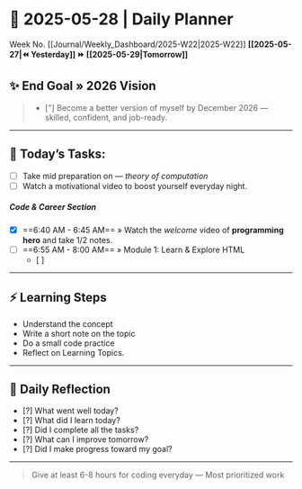 # 🌼 **2025-05-28** | Daily Planner

Week No. [[Journal/Weekly_Dashboard/2025-W22|2025-W22]]
**[[2025-05-27|⏪ Yesterday]] ⏩ [[2025-05-29|Tomorrow]]**

## ✨ End Goal » 2026 Vision

> - ["] Become a better version of myself by December 2026 — skilled, confident, and job-ready.

---

## 🎯 **Today’s Tasks:**

- [ ] Take mid preparation on — *theory of computation*
- [ ] Watch a motivational video to boost yourself everyday night.

##### *Code & Career Section*

- [x] ==6:40 AM - 6:45 AM==  » Watch the *welcome* video of **programming hero** and take 1/2 notes.
- [ ] ==6:55 AM - 8:00 AM==  » Module 1: Learn & Explore HTML 
	- [ ] 

---

## ⚡ Learning Steps

- Understand the concept
- Write a short note on the topic
- Do a small code practice
- Reflect on Learning Topics.

---
## 🌸 Daily Reflection

- [?] What went well today?  
- [?] What did I learn today?  
- [?] Did I complete all the tasks?  
- [?] What can I improve tomorrow?  
- [?] Did I make progress toward my goal?  

---

> Give at least 6-8 hours for coding everyday — Most prioritized work